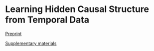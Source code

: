 # Learning Hidden Causal Structure from Temporal Data
[Preprint](https://www.bramleylab.ppls.ed.ac.uk/pdfs/valentin2020hidden.pdf)

[Supplementary materials](identifiability_suppl.pdf)
